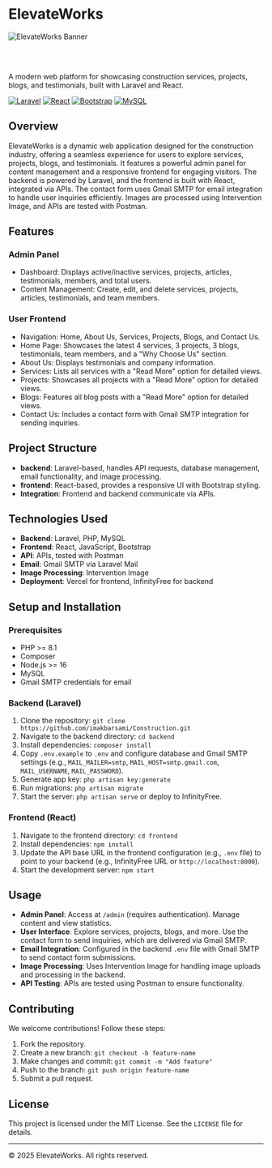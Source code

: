
<body>
    <h1>ElevateWorks</h1>
   
 <p><img src="https://github.com/user-attachments/assets/be9f3e5b-d6be-4885-b06b-e51254fff945" alt="ElevateWorks Banner"></p> <br> <br>
 <p>A modern web platform for showcasing construction services, projects, blogs, and testimonials, built with Laravel and React.</p>

<p>
        <a href="https://laravel.com"><img src="https://img.shields.io/badge/Laravel-FF2D20?style=flat&logo=laravel" alt="Laravel"></a>
        <a href="https://reactjs.org"><img src="https://img.shields.io/badge/React-61DAFB?style=flat&logo=react" alt="React"></a>
        <a href="https://getbootstrap.com"><img src="https://img.shields.io/badge/Bootstrap-7952B3?style=flat&logo=bootstrap" alt="Bootstrap"></a>
        <a href="https://www.mysql.com"><img src="https://img.shields.io/badge/MySQL-4479A1?style=flat&logo=mysql" alt="MySQL"></a>
    </p>


    
<h2>Overview</h2>
    <p>ElevateWorks is a dynamic web application designed for the construction industry, offering a seamless experience for users to explore services, projects, blogs, and testimonials. It features a powerful admin panel for content management and a responsive frontend for engaging visitors. The backend is powered by Laravel, and the frontend is built with React, integrated via APIs. The contact form uses Gmail SMTP for email integration to handle user inquiries efficiently. Images are processed using Intervention Image, and APIs are tested with Postman.</p>
    <h2>Features</h2>
    <h3>Admin Panel</h3>
    <ul>
        <li>Dashboard: Displays active/inactive services, projects, articles, testimonials, members, and total users.</li>
        <li>Content Management: Create, edit, and delete services, projects, articles, testimonials, and team members.</li>
    </ul>
    <h3>User Frontend</h3>
    <ul>
        <li>Navigation: Home, About Us, Services, Projects, Blogs, and Contact Us.</li>
        <li>Home Page: Showcases the latest 4 services, 3 projects, 3 blogs, testimonials, team members, and a "Why Choose Us" section.</li>
        <li>About Us: Displays testimonials and company information.</li>
        <li>Services: Lists all services with a "Read More" option for detailed views.</li>
        <li>Projects: Showcases all projects with a "Read More" option for detailed views.</li>
        <li>Blogs: Features all blog posts with a "Read More" option for detailed views.</li>
        <li>Contact Us: Includes a contact form with Gmail SMTP integration for sending inquiries.</li>
    </ul>
    <h2>Project Structure</h2>
    <ul>
        <li><b>backend</b>: Laravel-based, handles API requests, database management, email functionality, and image processing.</li>
        <li><b>frontend</b>: React-based, provides a responsive UI with Bootstrap styling.</li>
        <li><b>Integration</b>: Frontend and backend communicate via APIs.</li>
    </ul>
    <h2>Technologies Used</h2>
    <ul>
        <li><b>Backend</b>: Laravel, PHP, MySQL</li>
        <li><b>Frontend</b>: React, JavaScript, Bootstrap</li>
        <li><b>API</b>: APIs, tested with Postman</li>
        <li><b>Email</b>: Gmail SMTP via Laravel Mail</li>
        <li><b>Image Processing</b>: Intervention Image</li>
        <li><b>Deployment</b>: Vercel for frontend, InfinityFree for backend</li>
    </ul>
    <h2>Setup and Installation</h2>
    <h3>Prerequisites</h3>
    <ul>
        <li>PHP >= 8.1</li>
        <li>Composer</li>
        <li>Node.js >= 16</li>
        <li>MySQL</li>
        <li>Gmail SMTP credentials for email</li>
    </ul>
    <h3>Backend (Laravel)</h3>
    <ol>
        <li>Clone the repository: <code>git clone https://github.com/imakbarsami/Construction.git</code></li>
        <li>Navigate to the backend directory: <code>cd backend</code></li>
        <li>Install dependencies: <code>composer install</code></li>
        <li>Copy <code>.env.example</code> to <code>.env</code> and configure database and Gmail SMTP settings (e.g., <code>MAIL_MAILER=smtp</code>, <code>MAIL_HOST=smtp.gmail.com</code>, <code>MAIL_USERNAME</code>, <code>MAIL_PASSWORD</code>).</li>
        <li>Generate app key: <code>php artisan key:generate</code></li>
        <li>Run migrations: <code>php artisan migrate</code></li>
        <li>Start the server: <code>php artisan serve</code> or deploy to InfinityFree.</li>
    </ol>
    <h3>Frontend (React)</h3>
    <ol>
        <li>Navigate to the frontend directory: <code>cd frontend</code></li>
        <li>Install dependencies: <code>npm install</code></li>
        <li>Update the API base URL in the frontend configuration (e.g., <code>.env</code> file) to point to your backend (e.g., InfinityFree URL or <code>http://localhost:8000</code>).</li>
        <li>Start the development server: <code>npm start</code></li>
    </ol>
    <h2>Usage</h2>
    <ul>
        <li><b>Admin Panel</b>: Access at <code>/admin</code> (requires authentication). Manage content and view statistics.</li>
        <li><b>User Interface</b>: Explore services, projects, blogs, and more. Use the contact form to send inquiries, which are delivered via Gmail SMTP.</li>
        <li><b>Email Integration</b>: Configured in the backend <code>.env</code> file with Gmail SMTP to send contact form submissions.</li>
        <li><b>Image Processing</b>: Uses Intervention Image for handling image uploads and processing in the backend.</li>
        <li><b>API Testing</b>: APIs are tested using Postman to ensure functionality.</li>
    </ul>
    <h2>Contributing</h2>
    <p>We welcome contributions! Follow these steps:</p>
    <ol>
        <li>Fork the repository.</li>
        <li>Create a new branch: <code>git checkout -b feature-name</code></li>
        <li>Make changes and commit: <code>git commit -m "Add feature"</code></li>
        <li>Push to the branch: <code>git push origin feature-name</code></li>
        <li>Submit a pull request.</li>
    </ol>
    <h2>License</h2>
    <p>This project is licensed under the MIT License. See the <code>LICENSE</code> file for details.</p>
    <hr>
    <p>© 2025 ElevateWorks. All rights reserved.</p>
</body>
</html>
